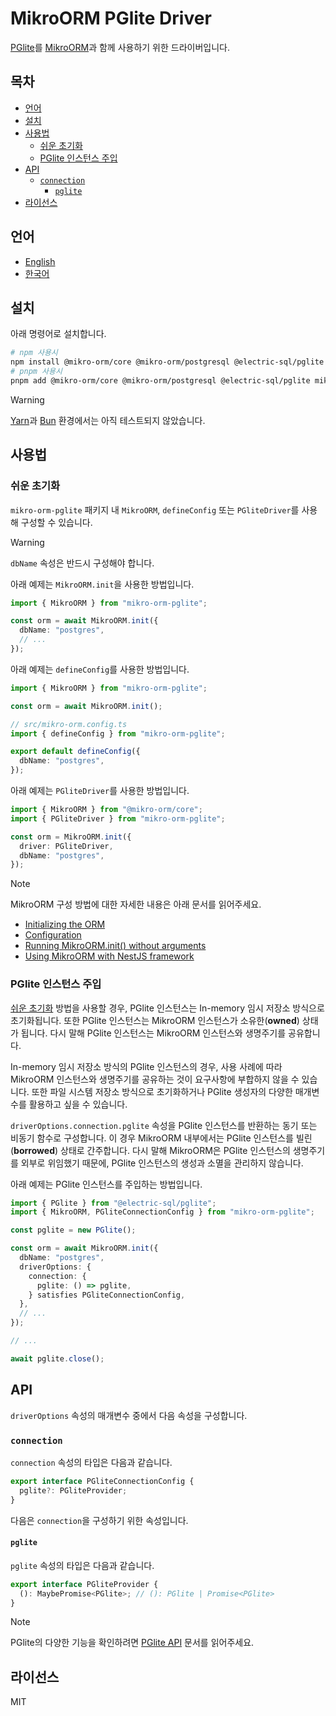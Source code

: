 # MikroORM PGlite Driver

[PGlite](https://pglite.dev/)를 [MikroORM](https://mikro-orm.io/)과 함께 사용하기 위한 드라이버입니다.

## 목차

<!-- toc -->

- [언어](#%EC%96%B8%EC%96%B4)
- [설치](#%EC%84%A4%EC%B9%98)
- [사용법](#%EC%82%AC%EC%9A%A9%EB%B2%95)
  - [쉬운 초기화](#%EC%89%AC%EC%9A%B4-%EC%B4%88%EA%B8%B0%ED%99%94)
  - [PGlite 인스턴스 주입](#pglite-%EC%9D%B8%EC%8A%A4%ED%84%B4%EC%8A%A4-%EC%A3%BC%EC%9E%85)
- [API](#api)
  - [`connection`](#connection)
    - [`pglite`](#pglite)
- [라이선스](#%EB%9D%BC%EC%9D%B4%EC%84%A0%EC%8A%A4)

<!-- tocstop -->

## 언어

- [English](/README.md)
- [한국어](/README.ko.md)

## 설치

아래 명령어로 설치합니다.

```sh
# npm 사용시
npm install @mikro-orm/core @mikro-orm/postgresql @electric-sql/pglite mikro-orm-pglite
# pnpm 사용시
pnpm add @mikro-orm/core @mikro-orm/postgresql @electric-sql/pglite mikro-orm-pglite
```

> [!WARNING]  
> [Yarn](https://yarnpkg.com/)과 [Bun](https://bun.com/) 환경에서는 아직 테스트되지 않았습니다.

## 사용법

### 쉬운 초기화

`mikro-orm-pglite` 패키지 내 `MikroORM`, `defineConfig` 또는 `PGliteDriver`를 사용해 구성할 수 있습니다.

> [!WARNING]  
> `dbName` 속성은 반드시 구성해야 합니다.

아래 예제는 `MikroORM.init`을 사용한 방법입니다.

```typescript
import { MikroORM } from "mikro-orm-pglite";

const orm = await MikroORM.init({
  dbName: "postgres",
  // ...
});
```

아래 예제는 `defineConfig`를 사용한 방법입니다.

```typescript
import { MikroORM } from "mikro-orm-pglite";

const orm = await MikroORM.init();
```

```typescript
// src/mikro-orm.config.ts
import { defineConfig } from "mikro-orm-pglite";

export default defineConfig({
  dbName: "postgres",
});
```

아래 예제는 `PGliteDriver`를 사용한 방법입니다.

```typescript
import { MikroORM } from "@mikro-orm/core";
import { PGliteDriver } from "mikro-orm-pglite";

const orm = MikroORM.init({
  driver: PGliteDriver,
  dbName: "postgres",
});
```

> [!NOTE]  
> MikroORM 구성 방법에 대한 자세한 내용은 아래 문서를 읽어주세요.
>
> - [Initializing the ORM](https://mikro-orm.io/docs/guide/first-entity#initializing-the-orm)
> - [Configuration](https://mikro-orm.io/docs/configuration)
> - [Running MikroORM.init() without arguments](https://mikro-orm.io/docs/quick-start#running-mikroorminit-without-arguments)
> - [Using MikroORM with NestJS framework](https://mikro-orm.io/docs/usage-with-nestjs)

### PGlite 인스턴스 주입

[쉬운 초기화](#%EC%89%AC%EC%9A%B4-%EC%B4%88%EA%B8%B0%ED%99%94) 방법을 사용할 경우, PGlite 인스턴스는 In-memory 임시 저장소 방식으로 초기화됩니다.
또한 PGlite 인스턴스는 MikroORM 인스턴스가 소유한(**owned**) 상태가 됩니다.
다시 말해 PGlite 인스턴스는 MikroORM 인스턴스와 생명주기를 공유합니다.

In-memory 임시 저장소 방식의 PGlite 인스턴스의 경우, 사용 사례에 따라 MikroORM 인스턴스와 생명주기를 공유하는 것이 요구사항에 부합하지 않을 수 있습니다.
또한 파일 시스템 저장소 방식으로 초기화하거나 PGlite 생성자의 다양한 매개변수를 활용하고 싶을 수 있습니다.

`driverOptions.connection.pglite` 속성을 PGlite 인스턴스를 반환하는 동기 또는 비동기 함수로 구성합니다.
이 경우 MikroORM 내부에서는 PGlite 인스턴스를 빌린(**borrowed**) 상태로 간주합니다.
다시 말해 MikroORM은 PGlite 인스턴스의 생명주기를 외부로 위임했기 때문에, PGlite 인스턴스의 생성과 소멸을 관리하지 않습니다.

아래 예제는 PGlite 인스턴스를 주입하는 방법입니다.

```typescript
import { PGlite } from "@electric-sql/pglite";
import { MikroORM, PGliteConnectionConfig } from "mikro-orm-pglite";

const pglite = new PGlite();

const orm = await MikroORM.init({
  dbName: "postgres",
  driverOptions: {
    connection: {
      pglite: () => pglite,
    } satisfies PGliteConnectionConfig,
  },
  // ...
});

// ...

await pglite.close();
```

## API

`driverOptions` 속성의 매개변수 중에서 다음 속성을 구성합니다.

### `connection`

`connection` 속성의 타입은 다음과 같습니다.

```typescript
export interface PGliteConnectionConfig {
  pglite?: PGliteProvider;
}
```

다음은 `connection`을 구성하기 위한 속성입니다.

#### `pglite`

`pglite` 속성의 타입은 다음과 같습니다.

```typescript
export interface PGliteProvider {
  (): MaybePromise<PGlite>; // (): PGlite | Promise<PGlite>
}
```

> [!NOTE]  
> PGlite의 다양한 기능을 확인하려면 [PGlite API](https://pglite.dev/docs/api) 문서를 읽어주세요.

## 라이선스

MIT
